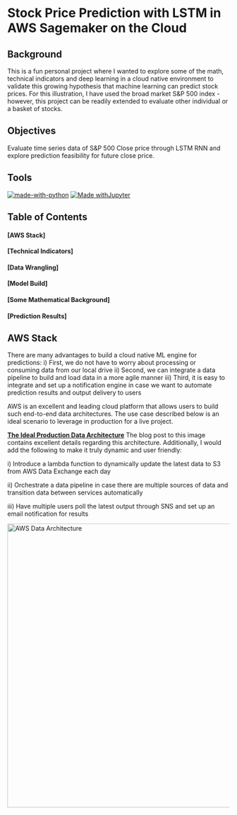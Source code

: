 # Stock Price Prediction with LSTM in AWS Sagemaker on the Cloud

## Background
This is a fun personal project where I wanted to explore some of the math, technical indicators and deep learning in a cloud native environment to validate this growing hypothesis that machine learning can predict stock prices. For this illustration, I have used the broad market S&P 500 index - however, this project can be readily extended to evaluate other individual or a basket of stocks.

## Objectives
Evaluate time series data of S&P 500 Close price through LSTM RNN and explore prediction feasibility for future close price.

## Tools
[![made-with-python](https://img.shields.io/badge/Made%20with-Python-1f425f.svg)](https://www.python.org/)
[![Made withJupyter](https://img.shields.io/badge/Made%20with-Jupyter-orange?style=for-the-badge&logo=Jupyter)](https://jupyter.org/try)

## Table of Contents
#### [AWS Stack]
#### [Technical Indicators]
#### [Data Wrangling]
#### [Model Build]
#### [Some Mathematical Background]
#### [Prediction Results]

## AWS Stack
There are many advantages to build a cloud native ML engine for predictions:
i) First, we do not have to worry about processing or consuming data from our local drive
ii) Second, we can integrate a data pipeline to build and load data in a more agile manner
iii) Third, it is easy to integrate and set up a notification engine in case we want to automate prediction results and output delivery to users

AWS is an excellent and leading cloud platform that allows users to build such end-to-end data architectures. The use case described below is an ideal scenario to leverage in production for a live project.

[**The Ideal Production Data Architecture**](https://aws.amazon.com/blogs/machine-learning/building-machine-learning-workflows-with-aws-data-exchange-and-amazon-sagemaker/)
The blog post to this image contains excellent details regarding this architecture. Additionally, I would add the following to make it truly dynamic and user friendly:

i) Introduce a lambda function to dynamically update the latest data to S3 from AWS Data Exchange each day

ii) Orchestrate a data pipeline in case there are multiple sources of data and transition data between services automatically

iii) Have multiple users poll the latest output through SNS and set up an email notification for results

[<img width="642" alt="AWS Data Architecture" src="https://user-images.githubusercontent.com/36125669/115539086-235a9100-a2cf-11eb-9a90-26062dd071db.png">](https://aws.amazon.com/blogs/machine-learning/building-machine-learning-workflows-with-aws-data-exchange-and-amazon-sagemaker/)



